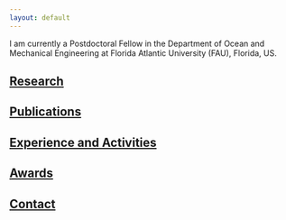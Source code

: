 ```yaml
---
layout: default
---
```


I am currently a Postdoctoral Fellow in the Department of Ocean and Mechanical Engineering at Florida Atlantic University (FAU), Florida, US.

## [Research](research.md)
## [Publications](publications.md)
## [Experience and Activities](e1.md)
## [Awards](e2.md)
## [Contact](e3.md)
